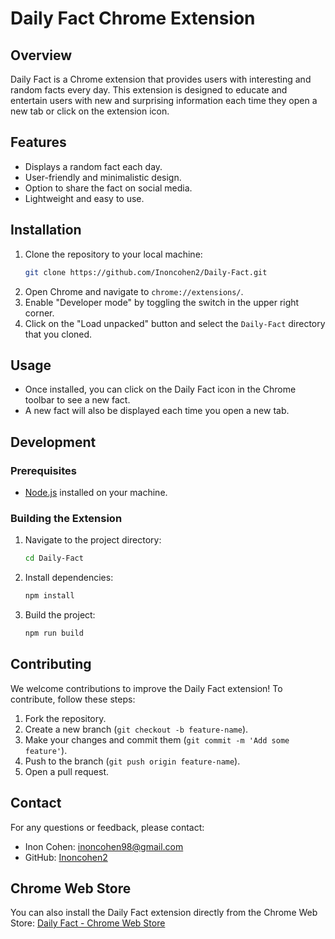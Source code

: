 # Daily Fact Chrome Extension

## Overview
Daily Fact is a Chrome extension that provides users with interesting and random facts every day. This extension is designed to educate and entertain users with new and surprising information each time they open a new tab or click on the extension icon.

## Features
- Displays a random fact each day.
- User-friendly and minimalistic design.
- Option to share the fact on social media.
- Lightweight and easy to use.

## Installation
1. Clone the repository to your local machine:
    ```bash
    git clone https://github.com/Inoncohen2/Daily-Fact.git
    ```
2. Open Chrome and navigate to `chrome://extensions/`.
3. Enable "Developer mode" by toggling the switch in the upper right corner.
4. Click on the "Load unpacked" button and select the `Daily-Fact` directory that you cloned.

## Usage
- Once installed, you can click on the Daily Fact icon in the Chrome toolbar to see a new fact.
- A new fact will also be displayed each time you open a new tab.

## Development
### Prerequisites
- [Node.js](https://nodejs.org/) installed on your machine.

### Building the Extension
1. Navigate to the project directory:
    ```bash
    cd Daily-Fact
    ```
2. Install dependencies:
    ```bash
    npm install
    ```
3. Build the project:
    ```bash
    npm run build
    ```

## Contributing
We welcome contributions to improve the Daily Fact extension! To contribute, follow these steps:
1. Fork the repository.
2. Create a new branch (`git checkout -b feature-name`).
3. Make your changes and commit them (`git commit -m 'Add some feature'`).
4. Push to the branch (`git push origin feature-name`).
5. Open a pull request.

## Contact
For any questions or feedback, please contact:
- Inon Cohen: [inoncohen98@gmail.com](mailto:inoncohen98@gmail.com)
- GitHub: [Inoncohen2](https://github.com/Inoncohen2)

## Chrome Web Store
You can also install the Daily Fact extension directly from the Chrome Web Store:
[Daily Fact - Chrome Web Store](https://chromewebstore.google.com/detail/daily-fact/kcfhegimcclamjpokifebcgfmagepaik?hl=he&utm_source=ext_sidebar)
